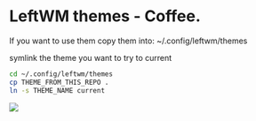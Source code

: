 # LeftWM themes - Coffee.

If you want to use them copy them into:
~/.config/leftwm/themes

symlink the theme you want to try to current

```bash
cd ~/.config/leftwm/themes
cp THEME_FROM_THIS_REPO .
ln -s THEME_NAME current
```

![](https://github.com/leftwm/leftwm-coffee/raw/master/screenshot.jpg)
